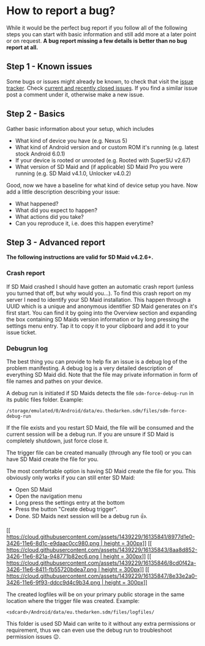 # How to report a bug?

While it would be the perfect bug report if you follow all of the following steps you can start with basic information and still add more at a later point or on request.
**A bug report missing a few details is better than no bug report at all.**

## Step 1 - Known issues
Some bugs or issues might already be known, to check that visit the [issue tracker](https://github.com/d4rken/sdmaid-public/issues). Check [current and recently closed issues](https://github.com/d4rken/sdmaid-public/issues?utf8=%E2%9C%93&q=is%3Aissue). If you find a similar issue post a comment under it, otherwise make a new issue. 

## Step 2 - Basics
Gather basic information about your setup, which includes
* What kind of device you have (e.g. Nexus 5)
* What kind of Android version and or custom ROM it's running (e.g. latest stock Android 6.0.1)
* If your device is rooted or unrooted (e.g. Rooted with SuperSU v2.67)
* What version of SD Maid and (if applicable) SD Maid Pro you were running (e.g. SD Maid v4.1.0, Unlocker v4.0.2)

Good, now we have a baseline for what kind of device setup you have. Now add a little description describing your issue:
* What happened?
* What did you expect to happen?
* What actions did you take?
* Can you reproduce it, i.e. does this happen everytime?

## Step 3 - Advanced report
**The following instructions are valid for SD Maid v4.2.6+.**
### Crash report
If SD Maid crashed I should have gotten an automatic crash report (unless you turned that off, but why would you...). To find this crash report on my server I need to identify your SD Maid installation. This happen through a UUID which is a unique and anonymous identifier SD Maid generates on it's first start. You can find it by going into the Overview section and expanding the box containing SD Maids version information or by long pressing the settings menu entry. Tap it to copy it to your clipboard and add it to your issue ticket.

### **Debugrun log**
The best thing you can provide to help fix an issue is a debug log of the problem manifesting. A debug log is a very detailed description of everything SD Maid did. Note that the file may private information in form of file names and pathes on your device.

A debug run is initiated if SD Maids detects the file ```sdm-force-debug-run``` in its public files folder.
Example:
```
/storage/emulated/0/Android/data/eu.thedarken.sdm/files/sdm-force-debug-run
```

If the file exists and you restart SD Maid, the file will be consumed and the current session will be a debug run. If you are unsure if SD Maid is completely shutdown, just force close it.

The trigger file can be created manually (through any file tool) or you can have SD Maid create the file for you.

The most comfortable option is having SD Maid create the file for you. This obviously only works if you can still enter SD Maid: 
* Open SD Maid
* Open the navigation menu
* Long press the settings entry at the bottom
* Press the button "Create debug trigger".
* Done. SD Maids next session will be a debug run :+1:.


[[[ https://cloud.githubusercontent.com/assets/1439229/16135841/8977d1e0-3426-11e6-8d1c-e9daac0cc980.png | height = 300px]]](https://cloud.githubusercontent.com/assets/1439229/16135841/8977d1e0-3426-11e6-8d1c-e9daac0cc980.png)
[[[ https://cloud.githubusercontent.com/assets/1439229/16135843/8aa8d852-3426-11e6-821a-948771b82ec6.png | height = 300px]]](https://cloud.githubusercontent.com/assets/1439229/16135843/8aa8d852-3426-11e6-821a-948771b82ec6.png)
[[[ https://cloud.githubusercontent.com/assets/1439229/16135846/8cd0f42a-3426-11e6-8411-fb55720bdea7.png | height = 300px]]](https://cloud.githubusercontent.com/assets/1439229/16135846/8cd0f42a-3426-11e6-8411-fb55720bdea7.png)
[[[ https://cloud.githubusercontent.com/assets/1439229/16135847/8e33e2a0-3426-11e6-9f93-ddcc9d4c9b34.png | height = 300px]]](https://cloud.githubusercontent.com/assets/1439229/16135847/8e33e2a0-3426-11e6-9f93-ddcc9d4c9b34.png)

The created logfiles will be on your primary public storage in the same location where the trigger file was created.
Example:
```
<sdcard>/Android/data/eu.thedarken.sdm/files/logfiles/
```
This folder is used SD Maid can write to it without any extra permissions or requirement, thus we can even use the debug run to troubleshoot permission issues :wink:.
